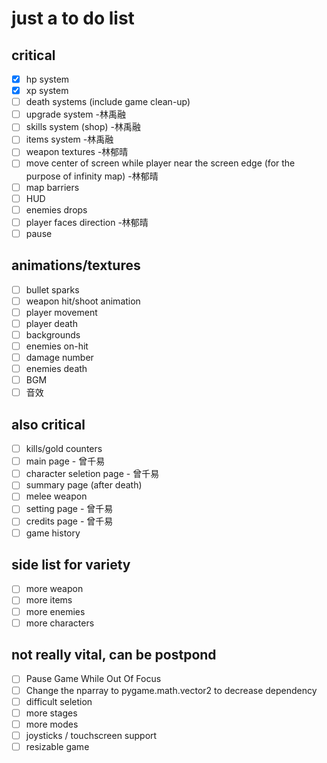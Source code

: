 # just a to do list

## critical

- [x] hp system
- [x] xp system 
- [ ] death systems (include game clean-up)
- [ ] upgrade system -林禹融
- [ ] skills system (shop) -林禹融
- [ ] items system -林禹融
- [ ] weapon textures -林郁晴
- [ ] move center of screen while player near the screen edge (for the purpose of infinity map) -林郁晴
- [ ] map barriers
- [ ] HUD
- [ ] enemies drops
- [ ] player faces direction -林郁晴
- [ ] pause

## animations/textures

- [ ] bullet sparks
- [ ] weapon hit/shoot animation
- [ ] player movement 
- [ ] player death
- [ ] backgrounds
- [ ] enemies on-hit
- [ ] damage number
- [ ] enemies death
- [ ] BGM
- [ ] 音效

## also critical

- [ ] kills/gold counters
- [ ] main page - 曾千易
- [ ] character seletion page - 曾千易
- [ ] summary page (after death)
- [ ] melee weapon 
- [ ] setting page - 曾千易
- [ ] credits page - 曾千易
- [ ] game history

## side list for variety

- [ ] more weapon
- [ ] more items
- [ ] more enemies
- [ ] more characters

## not really vital, can be postpond

- [ ] Pause Game While Out Of Focus
- [ ] Change the nparray to pygame.math.vector2 to decrease dependency
- [ ] difficult seletion
- [ ] more stages
- [ ] more modes
- [ ] joysticks / touchscreen support
- [ ] resizable game
